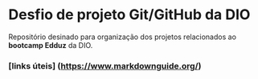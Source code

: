 # Desfio de projeto Git/GitHub da DIO

Repositório desinado para organização dos projetos relacionados ao **bootcamp Edduz** da DIO.


### [links úteis] (https://www.markdownguide.org/)
